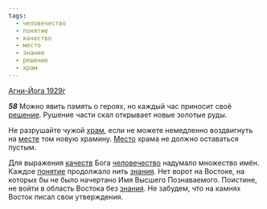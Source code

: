 ```yaml
---
tags:
  - человечество
  - понятие
  - качество
  - место
  - знание
  - решение
  - храм
---
```


[Агни-Йога 1929г](https://127.0.0.1:4002/agni/1929)

___58___
Можно явить память о героях, но каждый час приносит своё [решение](../../../tags/#решение). Рушение части скал открывает новые золотые руды.   

Не разрушайте чужой [храм](../../../tags/#храм), если не можете немедленно воздвигнуть на [месте](../../../tags/#место) том новую храмину. [Место](../../../tags/#место) храма не должно оставаться пустым.   

Для выражения [качеств](../../../tags/#качество) Бога [человечество](../../../tags/#человечество) надумало множество имён. Каждое [понятие](../../../tags/#понятие) продолжало нить [знания](../../../tags/#знание). Нет ворот на Востоке, на которых бы не было начертано Имя Высшего Познаваемого. Поистине, не войти в область Востока без [знания](../../../tags/#знание). Не забудем, что на камнях Восток писал свои утверждения.